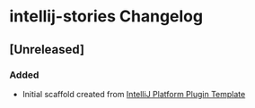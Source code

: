 <!-- Keep a Changelog guide -> https://keepachangelog.com -->

# intellij-stories Changelog

## [Unreleased]
### Added
- Initial scaffold created from [IntelliJ Platform Plugin Template](https://github.com/JetBrains/intellij-platform-plugin-template)
